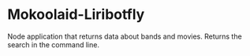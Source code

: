 # Mokoolaid-Liribotfly
Node application that returns data about bands and movies. Returns the search in the command line.
